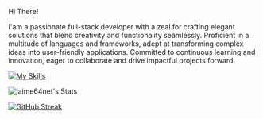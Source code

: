 Hi There! 

I'am a passionate full-stack developer with a zeal for crafting elegant solutions that blend creativity and functionality seamlessly. Proficient in a multitude of languages and frameworks, adept at transforming complex ideas into user-friendly applications. Committed to continuous learning and innovation, eager to collaborate and drive impactful projects forward.

[![My Skills](https://skillicons.dev/icons?i=js,typescript,html,css,wasm,arduino,autocad,linux,nextjs,raspberrypi,react,sketchup,tailwind,tensorflow,vite,py,dotnet)](https://skillicons.dev)

![jaime64net's Stats](https://github-readme-stats.vercel.app/api?username=jaime64net&theme=vue-dark&show_icons=true&hide_border=true&count_private=true)

[![GitHub Streak](https://github-readme-streak-stats.herokuapp.com?user=jaime64net&theme=dark)](https://git.io/streak-stats)
